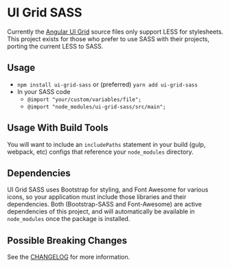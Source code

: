 # UI Grid SASS

Currently the [Angular UI Grid](https://github.com/angular-ui/ui-grid) source files only support LESS for stylesheets.
This project exists for those who prefer to use SASS with their projects, porting the
current LESS to SASS.

## Usage
- `npm install ui-grid-sass` or (preferred) `yarn add ui-grid-sass`
- In your SASS code
    - `@import "your/custom/variables/file";`
    - `@import "node_modules/ui-grid-sass/src/main";`

## Usage With Build Tools
You will want to include an `includePaths` statement in your build (gulp, webpack, etc) configs
that reference your `node_modules` directory.

## Dependencies
UI Grid SASS uses Bootstrap for styling, and Font Awesome for various icons, so your application must include those
libraries and their dependencies. Both (Bootstrap-SASS and Font-Awesome) are active dependencies of this project, and
will automatically be available in `node_modules` once the package is installed.

## Possible Breaking Changes
See the [CHANGELOG](CHANGELOG.md) for more information.